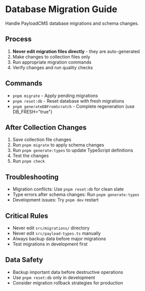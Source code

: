 # Database Migration Guide

Handle PayloadCMS database migrations and schema changes.

## Process
1. **Never edit migration files directly** - they are auto-generated
2. Make changes to collection files only
3. Run appropriate migration commands
4. Verify changes and run quality checks

## Commands
- `pnpm migrate` - Apply pending migrations
- `pnpm reset:db` - Reset database with fresh migrations
- `pnpm generateDBFromScratch` - Complete regeneration (use DB_FRESH="true")

## After Collection Changes
1. Save collection file changes
2. Run `pnpm migrate` to apply schema changes
3. Run `pnpm generate:types` to update TypeScript definitions
4. Test the changes
5. Run `pnpm check`

## Troubleshooting
- Migration conflicts: Use `pnpm reset:db` for clean slate
- Type errors after schema changes: Run `pnpm generate:types`
- Development issues: Try `pnpm dev` restart

## Critical Rules
- Never edit `src/migrations/` directory
- Never edit `src/payload-types.ts` manually
- Always backup data before major migrations
- Test migrations in development first

## Data Safety
- Backup important data before destructive operations
- Use `pnpm reset:db` only in development
- Consider migration rollback strategies for production

